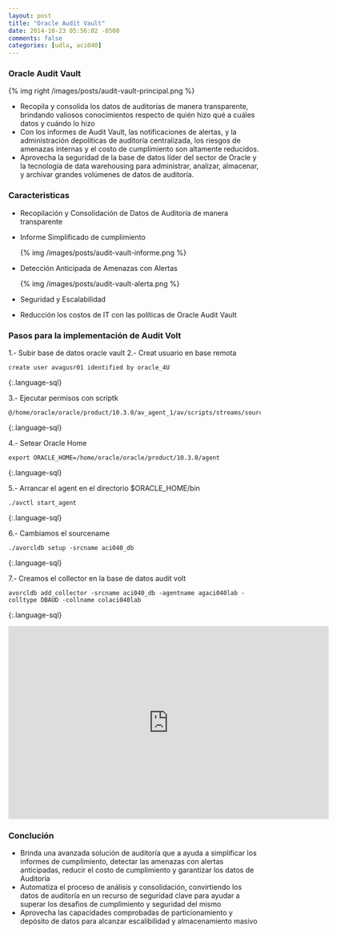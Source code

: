 ```yaml
---
layout: post
title: "Oracle Audit Vault"
date: 2014-10-23 05:56:02 -0500
comments: false
categories: [udla, aci040]
---
```


### Oracle Audit Vault

{% img right /images/posts/audit-vault-principal.png %}

- Recopila y consolida los datos de auditorías de manera transparente, brindando valiosos conocimientos respecto de quién hizo qué a cuáles datos y cuándo lo hizo
- Con los informes de Audit Vault, las notificaciones de alertas, y la administración depolíticas de auditoría centralizada, los
riesgos de amenazas internas y el costo de cumplimiento son altamente
reducidos.
- Aprovecha la seguridad de la base de datos líder del sector de Oracle y
la tecnología de data warehousing para administrar, analizar, almacenar, y archivar grandes
volúmenes de datos de auditoría.

<!--more-->

### Caracteristicas

- Recopilación y Consolidación de Datos de Auditoria de manera
  transparente
- Informe Simplificado de cumplimiento

  {% img /images/posts/audit-vault-informe.png %}

- Detección Anticipada de Amenazas con Alertas

  {% img /images/posts/audit-vault-alerta.png %}

- Seguridad y Escalabilidad
- Reducción los costos de IT con las políticas de Oracle Audit Vault

### Pasos para la implementación de Audit Volt

1.- Subir base de datos oracle vault
2.- Creat usuario en base remota

    create user avagusr01 identified by oracle_4U
{:.language-sql}

3.- Ejecutar permisos con scriptk

    @/home/oracle/oracle/product/10.3.0/av_agent_1/av/scripts/streams/source/zarsspriv.sql
{:.language-sql}

4.- Setear Oracle Home

    export ORACLE_HOME=/home/oracle/oracle/product/10.3.0/agent
{:.language-sql}

5.- Arrancar el agent en el directorio $ORACLE_HOME/bin

    ./avctl start_agent
{:.language-sql}

6.- Cambiamos el sourcename

    ./avorcldb setup -srcname aci040_db
{:.language-sql}

7.- Creamos el collector en la base de datos audit volt

    avorcldb add_collector -srcname aci040_db -agentname agaci040lab -colltype DBAUD -collname colaci040lab
{:.language-sql}

<iframe class="youtube-player" type="text/html" width="640" height="385"
src="https://www.youtube.com/embed/4ZE8-ds4-2w" allowfullscreen
frameborder="0">
</iframe>

### Conclución

- Brinda una avanzada solución de auditoría que a ayuda
a simplificar los informes de cumplimiento, detectar las amenazas con
alertas anticipadas, reducir el costo de cumplimiento y garantizar los
datos de Auditoría
- Automatiza el proceso de análisis y consolidación, convirtiendo los
  datos de auditoría en un recurso de seguridad clave para ayudar a
superar los desafios de cumplimiento y seguridad del mismo
- Aprovecha las capacidades comprobadas de particionamiento y
  depósito de datos para alcanzar escalibilidad y almacenamiento
masivo
